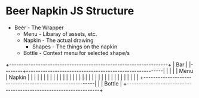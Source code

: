 # Beer Napkin JS Structure
- Beer - The Wrapper
  - Menu - Libaray of assets, etc.
  - Napkin - The actual drawing
    - Shapes - The things on the napkin
  - Bottle - Context menu for selected shape/s

 +------------------------------------------------------------------+
 | Bar                                                              |
 |--------+---------------------------------------------------------|
 |        |                                                         |
 |  Menu  |                     Napkin                              |
 |        |                                                         |
 |        |                                                         |
 |        |                                                         |
 |        |                                                         |
 |        |                                                         |
 |        |                                                         |
 |        |                                                         |
 |        |                                                         |
 |        |                                                         |
 |        |                                                         |
 |        |                                                         |
 |        +---------------------------------------------------------|
 |        |                     Bottle                              |
 +------------------------------------------------------------------+



